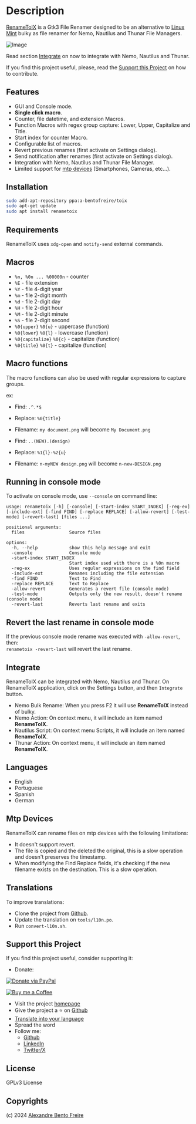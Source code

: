 # Description

[RenameToIX](https://www.devtoix.com/en/projects/renametoix) is a Gtk3 File Renamer designed to be an alternative to [Linux Mint](https://www.linuxmint.com/) bulky as file renamer for Nemo, Nautilus and Thunar File Managers.

![Image](https://www.devtoix.com/files/projects/renametoix/example-macro.gif)

Read section [Integrate](#integrate) on now to integrate with Nemo, Nautilus and Thunar.

If you find this project useful, please, read the [Support this Project](#support-this-project) on how to contribute.  

## Features

- GUI and Console mode.
- **Single click macro**.
- Counter, file datetime, and extension Macros.
- Function Macros with regex group capture: Lower, Upper, Capitalize and Title.
- Start index for counter Macro.
- Configurable list of macros.
- Revert previous renames (first activate on Settings dialog).
- Send notification after renames (first activate on Settings dialog).
- Integration with Nemo, Nautilus and Thunar File Manager.
- Limited support for [mtp devices](#mtp-devices) (Smartphones, Cameras, etc...).

## Installation

```bash
sudo add-apt-repository ppa:a-bentofreire/toix
sudo apt-get update
sudo apt install renametoix
```

## Requirements

RenameToIX uses `xdg-open` and `notify-send` external commands.

## Macros

- `%n, %0n ... %00000n` - counter
- `%E` - file extension
- `%Y` - file 4-digit year
- `%m` - file 2-digit month
- `%d` - file 2-digit day
- `%H` - file 2-digit hour
- `%M` - file 2-digit minute
- `%S` - file 2-digit second
- `%0{upper}` `%0{u}` - uppercase  (function)
- `%0{lower}` `%0{l}` - lowercase (function)
- `%0{capitalize}` `%0{c}` - capitalize (function)
- `%0{title}` `%0{t}` - capitalize (function)

## Macro functions

The macro functions can also be used with regular expressions to capture groups.

ex:
- Find: `.^.*$`
- Replace: `%0{title}`
- Filename: `my document.png` will become `My Document.png`

- Find: `..(NEW).(design)`
- Replace: `%1{l}-%2{u}`
- Filename: `n-myNEW design.png` will become `n-new-DESIGN.png`

## Running in console mode

To activate on console mode, use `--console` on command line:

```plaintext
usage: renametoix [-h] [-console] [-start-index START_INDEX] [-reg-ex] [-include-ext] [-find FIND] [-replace REPLACE] [-allow-revert] [-test-mode] [-revert-last] [files ...]

positional arguments:
  files                 Source files

options:
  -h, --help            show this help message and exit
  -console              Console mode
  -start-index START_INDEX
                        Start index used with there is a %0n macro
  -reg-ex               Uses regular expressions on the find field
  -include-ext          Renames including the file extension
  -find FIND            Text to Find
  -replace REPLACE      Text to Replace
  -allow-revert         Generates a revert file (console mode)
  -test-mode            Outputs only the new result, doesn't rename (console mode)
  -revert-last          Reverts last rename and exits
```

## Revert the last rename in console mode

If the previous console mode rename was executed with `-allow-revert`, then:  
`renametoix -revert-last` will revert the last rename.

## Integrate

RenameToIX can be integrated with Nemo, Nautilus and Thunar.
On RenameToIX application, click on the Settings button, and then `Integrate` button.

- Nemo Bulk Rename: When you press F2 it will use **RenameToIX** instead of bulky.
- Nemo Action: On context menu, it will include an item named **RenameToIX**.
- Nautilus Script: On context menu Scripts, it will include an item named **RenameToIX**.
- Thunar Action: On context menu, it will include an item named **RenameToIX**.

## Languages

- English
- Portuguese
- Spanish
- German

## Mtp Devices

RenameToIX can rename files on mtp devices with the following limitations:
- It doesn't support revert.
- The file is copied and the deleted the original, this is a slow operation and doesn't preserves the timestamp.
- When modifying the Find Replace fields, it's checking if the new filename exists on the destination. This is a slow operation.

## Translations

To improve translations:
- Clone the project from [Github](https://github.com/a-bentofreire).
- Update the translation on `tools/l10n.po`.
- Run `convert-l10n.sh`.

## Support this Project

If you find this project useful, consider supporting it:

- Donate:  

[![Donate via PayPal](https://www.paypalobjects.com/webstatic/en_US/i/btn/png/blue-rect-paypal-34px.png)](https://www.paypal.com/donate/?business=MCZDHYSK6TCKJ&no_recurring=0&item_name=Support+Open+Source&currency_code=EUR)

[![Buy me a Coffee](https://www.devtoix.com/assets/buymeacoffee-small.png)](https://buymeacoffee.com/abentofreire)

- Visit the project [homepage](https://www.devtoix.com/en/projects/renametoix)
- Give the project a ⭐ on [Github](https://github.com/a-bentofreire/renametoix)
- [Translate into your language](#translations)
- Spread the word
- Follow me:
  - [Github](https://github.com/a-bentofreire)
  - [LinkedIn](https://www.linkedin.com/in/abentofreire)
  - [Twitter/X](https://x.com/devtoix)

## License

GPLv3 License

## Copyrights

(c) 2024 [Alexandre Bento Freire](https://www.a-bentofreire.com)
